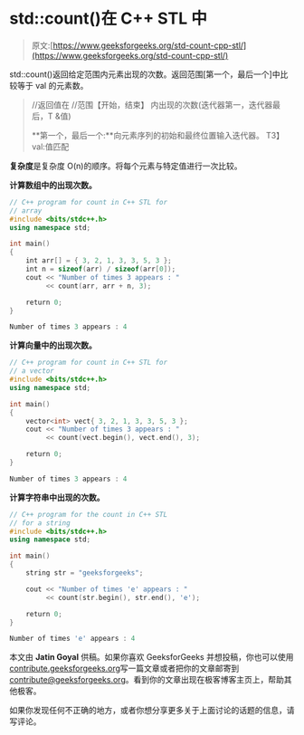 # std::count()在 C++ STL 中

> 原文:[https://www.geeksforgeeks.org/std-count-cpp-stl/](https://www.geeksforgeeks.org/std-count-cpp-stl/)

std::count()返回给定范围内元素出现的次数。返回范围[第一个，最后一个]中比较等于 val 的元素数。

> //返回值在
> //范围【开始，结束】
> 内出现的次数(迭代器第一，迭代器最后，T &值)
> 
> **第一个，最后一个:**向元素序列的初始和最终位置输入迭代器。
> T3】val:值匹配

**复杂度**是复杂度 O(n)的顺序。将每个元素与特定值进行一次比较。

**计算数组中的出现次数。**

```cpp
// C++ program for count in C++ STL for
// array
#include <bits/stdc++.h>
using namespace std;

int main()
{
    int arr[] = { 3, 2, 1, 3, 3, 5, 3 };
    int n = sizeof(arr) / sizeof(arr[0]);
    cout << "Number of times 3 appears : "
         << count(arr, arr + n, 3);

    return 0;
}
```

```cpp
Number of times 3 appears : 4

```

**计算向量中的出现次数。**

```cpp
// C++ program for count in C++ STL for
// a vector
#include <bits/stdc++.h>
using namespace std;

int main()
{
    vector<int> vect{ 3, 2, 1, 3, 3, 5, 3 };
    cout << "Number of times 3 appears : "
         << count(vect.begin(), vect.end(), 3);

    return 0;
}
```

```cpp
Number of times 3 appears : 4

```

**计算字符串中出现的次数。**

```cpp
// C++ program for the count in C++ STL
// for a string
#include <bits/stdc++.h>
using namespace std;

int main()
{
    string str = "geeksforgeeks";

    cout << "Number of times 'e' appears : " 
         << count(str.begin(), str.end(), 'e');

    return 0;
}
```

```cpp
Number of times 'e' appears : 4

```

本文由 **Jatin Goyal** 供稿。如果你喜欢 GeeksforGeeks 并想投稿，你也可以使用[contribute.geeksforgeeks.org](http://www.contribute.geeksforgeeks.org)写一篇文章或者把你的文章邮寄到 contribute@geeksforgeeks.org。看到你的文章出现在极客博客主页上，帮助其他极客。

如果你发现任何不正确的地方，或者你想分享更多关于上面讨论的话题的信息，请写评论。